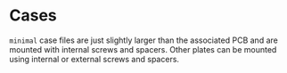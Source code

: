 # Cases

`minimal` case files are just slightly larger than the associated PCB and are mounted with internal screws and
spacers. Other plates can be mounted using internal or external screws and spacers.
